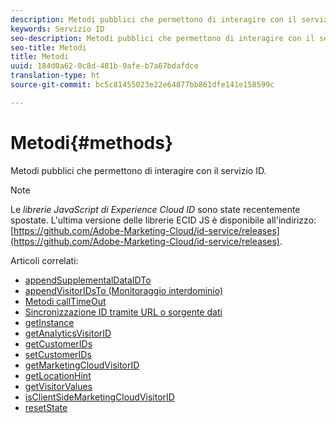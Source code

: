 ```yaml
---
description: Metodi pubblici che permettono di interagire con il servizio ID.
keywords: Servizio ID
seo-description: Metodi pubblici che permettono di interagire con il servizio ID.
seo-title: Metodi
title: Metodi
uuid: 184d0a62-0c8d-481b-9afe-b7a67bdafdce
translation-type: ht
source-git-commit: bc5c81455023e22e64877bb861dfe141e158599c

---
```



# Metodi{#methods}

Metodi pubblici che permettono di interagire con il servizio ID.

>[!NOTE]
>
>Le *librerie JavaScript di Experience Cloud ID* sono state recentemente spostate. L&#39;ultima versione delle librerie ECID JS è disponibile all&#39;indirizzo: [https://github.com/Adobe-Marketing-Cloud/id-service/releases](https://github.com/Adobe-Marketing-Cloud/id-service/releases).

Articoli correlati:

+ [appendSupplementalDataIDTo](appendsupplementaldataidto.md)
+ [appendVisitorIDsTo (Monitoraggio interdominio)](appendvisitorid.md)
+ [Metodi callTimeOut](timeout-functions.md)
+ [Sincronizzazione ID tramite URL o sorgente dati](idsync.md)
+ [getInstance](getinstance.md)
+ [getAnalyticsVisitorID](getanalyticsvisitorid.md)
+ [getCustomerIDs](getcustomerids.md)
+ [setCustomerIDs](setcustomerids.md)
+ [getMarketingCloudVisitorID](getmcvid.md)
+ [getLocationHint](getlocationhint.md)
+ [getVisitorValues](getvisitorvalues.md)
+ [isClientSideMarketingCloudVisitorID](client-side-id.md)
+ [resetState](resetstate.md)

